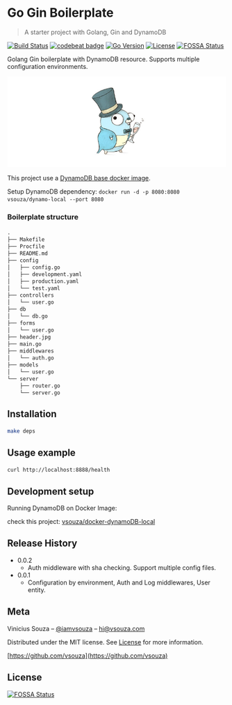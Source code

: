 # Go Gin Boilerplate
> A starter project with Golang, Gin and DynamoDB

[![Build Status][travis-image]][travis-url]
[![codebeat badge](https://codebeat.co/badges/ed248580-942c-4ffc-919f-d3681d28a799)](https://codebeat.co/projects/github-com-vsouza-go-gin-boilerplate)
[![Go Version][go-image]][go-url]
[![License][license-image]][license-url]
[![FOSSA Status](https://app.fossa.io/api/projects/git%2Bgithub.com%2Fvsouza%2Fgo-gin-boilerplate.svg?type=shield)](https://app.fossa.io/projects/git%2Bgithub.com%2Fvsouza%2Fgo-gin-boilerplate?ref=badge_shield)


Golang Gin boilerplate with DynamoDB resource. Supports multiple configuration environments.

![](header.jpg)

This project use a [DynamoDB base docker image](https://github.com/vsouza/docker-dynamoDB-local).

Setup DynamoDB dependency:  `docker run -d -p 8080:8080 vsouza/dynamo-local --port 8080`

### Boilerplate structure

```
.
├── Makefile
├── Procfile
├── README.md
├── config
│   ├── config.go
│   ├── development.yaml
│   ├── production.yaml
│   └── test.yaml
├── controllers
│   └── user.go
├── db
│   └── db.go
├── forms
│   └── user.go
├── header.jpg
├── main.go
├── middlewares
│   └── auth.go
├── models
│   └── user.go
└── server
    ├── router.go
    └── server.go
```

## Installation

```sh
make deps
```

## Usage example

`curl http://localhost:8888/health`

## Development setup

Running DynamoDB on Docker Image:

check this project: [vsouza/docker-dynamoDB-local](https://github.com/vsouza/docker-dynamoDB-local)

## Release History

* 0.0.2
    * Auth middleware with sha checking. Support multiple config files.
* 0.0.1
    * Configuration by environment, Auth and Log middlewares, User entity.

## Meta

Vinicius Souza – [@iamvsouza](https://twitter.com/iamvsouza) – hi@vsouza.com

Distributed under the MIT license. See [License](https://vsouza.mit-license.org) for more information.

[https://github.com/vsouza](https://github.com/vsouza)

[go-image]: https://img.shields.io/badge/Go--version-1.9-blue.svg
[go-url]: https://golang.org/doc/go1.9
[travis-image]: https://travis-ci.org/vsouza/go-gin-boilerplate.svg?branch=master
[travis-url]: https://travis-ci.org/vsouza/go-gin-boilerplate
[license-image]: https://img.shields.io/badge/License-MIT-blue.svg
[license-url]: https://vsouza.mit-license.org


## License
[![FOSSA Status](https://app.fossa.io/api/projects/git%2Bgithub.com%2Fvsouza%2Fgo-gin-boilerplate.svg?type=large)](https://app.fossa.io/projects/git%2Bgithub.com%2Fvsouza%2Fgo-gin-boilerplate?ref=badge_large)
